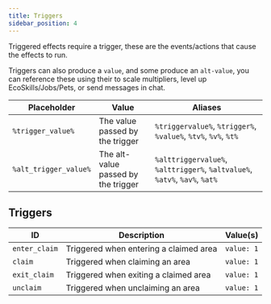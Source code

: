 ```yaml
---
title: Triggers
sidebar_position: 4
---
```

Triggered effects require a trigger, these are the events/actions that cause the effects to run.

Triggers can also produce a `value`, and some produce an `alt-value`, you can reference these using their to scale multipliers, level up EcoSkills/Jobs/Pets, or send messages in chat.

| Placeholder           | Value                               | Aliases                                                                    |
| --------------------- | ----------------------------------- | -------------------------------------------------------------------------- |
| `%trigger_value%`     | The value passed by the trigger     | `%triggervalue%`, `%trigger%`, `%value%`, `%tv%`, `%v%`, `%t%`             |
| `%alt_trigger_value%` | The alt-value passed by the trigger | `%alttriggervalue%`, `%alttrigger%`, `%altvalue%`, `%atv%`, `%av%`, `%at%` |
## Triggers

| ID            | Description                            | Value(s)   |
| ------------- | -------------------------------------- | ---------- |
| `enter_claim` | Triggered when entering a claimed area | `value: 1` |
| `claim`       | Triggered when claiming an area        | `value: 1` |
| `exit_claim`  | Triggered when exiting a claimed area  | `value: 1` |
| `unclaim`     | Triggered when unclaiming an area      | `value: 1` |
